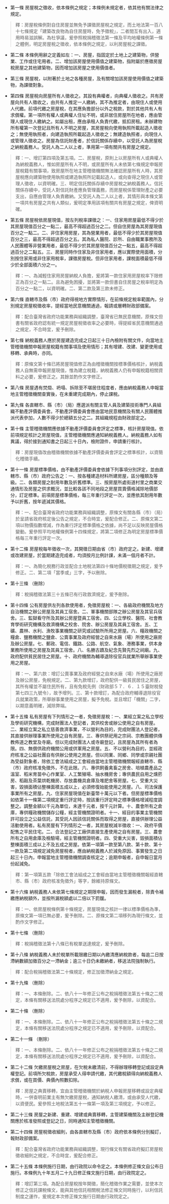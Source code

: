 * 第一條 房屋稅之徵收，依本條例之規定；本條例未規定者，依其他有關法律之規定。

> 釋：房屋稅條例對自住房屋並無免予課徵房屋稅之規定，而土地法第一百八十七條規定「建築改良物為自住房屋時，免予徵稅」，二者間互有出入，適用時易滋誤解。為杜爭議，爰參照稅捐稽徵法第一條及平均地權條例第一條之體例，明定房屋稅之徵收，依本條例之規定，以利房屋稅之課徵。

* 第二條 本條例用辭之定義如左：一、房屋，指固定於土地上之建築物，供營業、工作或住宅用者。二、增加該房屋使用價值之建築物，指附屬於應徵房屋稅房屋之其他建築物，因而增加該房屋之使用價值者。

* 第三條 房屋稅，以附著於土地之各種房屋，及有關增加該房屋使用價值之建築物，為課徵對象。

* 第四條 房屋稅向房屋所有人徵收之。其設有典權者，向典權人徵收之。共有房屋向共有人徵收之，由共有人推定一人繳納，其不為推定者，由現住人或使用人代繳。前項代繳之房屋稅，在其應負擔部分以外之稅款，對於其他共有人有求償權。第一項所有權人或典權人住址不明，或非居住房屋所在地者，應由管理人或現住人繳納之。如屬出租，應由承租人負責代繳，抵扣房租。未辦建物所有權第一次登記且所有人不明之房屋，其房屋稅向使用執照所載起造人徵收之；無使用執照者，向建造執照所載起造人徵收之；無建造執照者，向現住人或管理人徵收之。房屋為信託財產者，於信託關係存續中，以受託人為房屋稅之納稅義務人。受託人為二人以上者，準用第一項有關共有房屋之規定。

> 釋：一、增訂第四項及第五項。二、房屋稅，原則上以房屋所有人或典權人為納稅義務人，惟如房屋所有人不明，或房屋所有人未依第七條規定申報房屋稅籍有關事項，致房屋所在地主管稽徵機關無法確認房屋所有人時，其房屋稅應向建築物使用執照或建造執照所記載起造人，或向查得之現住人或管理人徵收，以資明確。三、明定信託關係存續中房屋稅之納稅義務人。信託關係存續中，受託人對信託財產應負管理義務，而房屋稅係管理財產之必要支出，自應由管理人負責繳納。又受託人為二人以上者，其情形與本條文第一項共有房屋之共有人類似，爰明定準用該項有關共有房屋之規定，俾資明確。

* 第五條 房屋稅依房屋現值，按左列稅率課徵之：一、住家用房屋最低不得少於其房屋現值百分之一點二，最高不得超過百分之二。但自住房屋為其房屋現值百分之一點二。二、非住家用房屋，其為營業用者，最低不得少於其房屋現值百分之三，最高不得超過百分之五。其為私人醫院、診所、自由職業事務所及人民團體等非營業用者，最低不得少於其房屋現值百分之一點五，最高不得超過百分之二點五。三、房屋同時作住家及非住家用者，應以實際使用面積，分別按住家用或非住家用稅率，課徵房屋稅。但非住家用者，課稅面積最低不得少於全部面積六分之一。

> 釋：一、為減輕住家用房屋納稅人負擔，爰將第一款住家用房屋稅率下限修正為百分之一點二。且為避免困擾，並將第一款但書自住房屋之稅率明定為百分之一點二，以資明確。二、第二款及第三款未修正。

* 第六條 直轄市及縣（市）政府得視地方實際情形，在前條規定稅率範圍內，分別規定房屋稅徵收率，提經當地民意機關通過，報請或層轉財政部備案。

> 釋：配合臺灣省政府功能業務與組織調整，臺灣省已無民意機關，原條文但書有關省政府認有統一規定房屋稅徵收率之必要時，得提經省民意機關通過之規定，不合時宜，爰予刪除。

* 第七條 納稅義務人應於房屋建造完成之日起三十日內檢附有關文件，向當地主管稽徵機關申報房屋稅籍有關事項及使用情形；其有增建、改建、變更使用或移轉、承典時，亦同。

> 釋：原條文第十條已將房屋現值修正為由稽徵機關按標準價格核計，納稅義務人自無需申報房屋現值，惟為建立稅籍，納稅義務人仍有申報稅籍相關資料之必要，爰修正之。其餘並酌作文字修正。

* 第八條 房屋遇有焚燬、坍塌、拆除至不堪居住程度者，應由納稅義務人申報當地主管稽徵機關查實後，在未重建完成期內，停止課稅。

* 第九條 各直轄市、縣（市）（局）應選派有關主管人員及建築技術專門人員組織不動產評價委員會。不動產評價委員會應由當地民意機關及有關人民團體推派代表參加，人數不得少於總額五分之二。其組織規程由財政部定之。

* 第十條 主管稽徵機關應依據不動產評價委員會評定之標準，核計房屋現值。依前項規定核計之房屋現值，主管稽徵機關應通知納稅義務人。納稅義務人如有異議，得於接到通知書之日起三十日內，檢附證件，申請重行核計。

> 釋：房屋現值改由稽徵機關依據不動產評價委員會評定之標準核計，以資簡化稽徵手續。

* 第十一條 房屋標準價格，由不動產評價委員會依據下列事項分別評定，並由直轄市、縣（市）政府公告之：一、按各種建造材料所建房屋，區分種類及等級。二、各類房屋之耐用年數及折舊標準。三、按房屋所處街道村里之商業交通情形及房屋之供求概況，並比較各該不同地段之房屋買賣價格減除地價部分，訂定標準。前項房屋標準價格，每三年重行評定一次，並應依其耐用年數予以折舊，按年遞減其價格。

> 釋：一、配合臺灣省政府功能業務與組織調整，原條文有關各縣（市）（局）於呈請省政府核定後公告之規定，不合時宜，爰配合修正。二、原條文第二項以物價指數增減，作為重行評定標準價格之依據，尚不足以反映房屋價格變動。爰參照平均地權條例第十四條規定，將第二項修正為明定房屋標準價格每三年重行評定一次。

* 第十二條 房屋稅每年徵收一次，其開徵日期由省（市）政府定之。新建、增建或改建房屋，於當期建造完成者，均須按月比例計課，未滿一個月者不計。

> 釋：一、為簡化稅務行政並配合土地稅法第四十條地價稅徵期之規定，爰予修正。二、第二項「當季或」三字，予以刪除。

* 第十三條 （刪除）

> 釋：稅捐稽徵法第三十五條已有行政救濟規定，爰予刪除。

* 第十四條 公有房屋供左列各款使用者，免徵房屋稅：一、各級政府機關及地方自治機關之辦公房屋及其員工宿舍。二、軍事機關部隊之辦公房屋及其官兵宿舍。三、監獄看守所及其辦公房屋暨員工宿舍。四、公立學校、醫院、社會教育學術研究機構及救濟機構之校舍、院舍、辦公房屋及其員工宿舍。五、工礦、農林、水利、漁牧事業機關之研究或試驗所所用之房屋。六、糧政機關之糧倉、鹽務機關之鹽倉、公賣事業及政府經營之自來水廠（場）所使用之廠房及辦公房屋。七、郵政、電信、鐵路、公路、航空、氣象、港務事業，供本身業務所使用之房屋及其員工宿舍。八、名勝古蹟及紀念先賢先烈之祠廟。九、政府配供貧民居住之房屋。十、政府機關為輔導退除役官兵就業所舉辦事業使用之房屋。

> 釋：一、第六款：增訂公賣事業及政府經營之自來水廠（場）所使用之廠房及辦公房屋，免稅規定。二、第九款增訂，政府配供一級貧民居住之房屋，其所有權並不屬住民所有，且有免稅先例（財政部５７．６．１５臺財稅發第七四三九號令），故予增列。三、第十款增訂，為配合政府輔導退除役官兵就業政策，所舉辦事業使用之房屋，擬予免稅。並且增訂「機關」二字，以期意義明確，減除弊端。

* 第十五條 私有房屋有下列情形之一者，免徵房屋稅：一、業經立案之私立學校及學術研究機構，完成財團法人登記者，其供校舍或辦公使用之自有房屋。二、業經立案之私立慈善救濟事業，不以營利為目的，完成財團法人登記者，其直接供辦理事業所使用之自有房屋。三、專供祭祀用之宗祠、宗教團體供傳教佈道之教堂及寺廟。但以完成財團法人或寺廟登記，且房屋為其所有者為限。四、無償供政府機關公用或供軍用之房屋。五、不以營利為目的，並經政府核准之公益社團自有供辦公使用之房屋。但以同業、同鄉、同學或宗親社團為受益對象者，除依工會法組成之工會經由當地主管稽徵機關報經直轄市、縣（市）政府核准免徵外，不在此限。六、專供飼養禽畜之房舍、培植農產品之溫室、稻米育苗中心作業室、人工繁殖場、抽水機房舍；專供農民自用之燻菸房、稻穀及茶葉烘乾機房、存放農機具倉庫及堆肥舍等房屋。七、受重大災害，毀損面積佔整棟面積五成以上，必須修復始能使用之房屋。八、司法保護事業所有之房屋。九、住家房屋現值在新臺幣十萬元以下者。但房屋標準價格如依第十一條第二項規定重行評定時，按該重行評定時之標準價格增減程度調整之。調整金額以千元為單位，未達千元者，按千元計算。十、農會所有之倉庫，專供糧政機關儲存公糧，經主管機關證明者。十一、經目的事業主管機關許可設立之公益信託，其受託人因該信託關係而取得之房屋，直接供辦理公益活動使用者。私有房屋有下列情形之一者，其房屋稅減半徵收：一、政府平價配售之平民住宅。二、合法登記之工廠供直接生產使用之自有房屋。三、農會所有之自用倉庫及檢驗場，經主管機關證明者。四、受重大災害，毀損面積佔整棟面積三成以上不及五成之房屋。依第一項第一款至第八款、第十款、第十一款及第二項規定減免房屋稅者，應由納稅義務人於減免原因、事實發生之日起三十日內，申報當地主管稽徵機關調查核定之；逾期申報者，自申報日當月份起減免。

> 釋：第一項第五款「除依工會法組成之工會經由當地主管稽徵機關報經直轄市、縣（市）政府核准免徵外」等字，餘維持原條文。

* 第十六條 納稅義務人未依第七條規定之期限申報，因而發生漏稅者，除責令補繳應納稅額外，並按所漏稅額處以二倍以下罰鍰。

> 釋：一、依房屋稅條例第十條規定，房屋現值之核計一律以標準價格為準，原條文第一項已無必要，爰予刪除。二、原條文第二項移列為現行條文，並酌作文字修正。

* 第十七條 （刪除）

> 釋：稅捐稽徵法第十八條已有稅單送達規定，爰予刪除。

* 第十八條 納稅義務人未於稅單所載限繳日期以內繳清應納稅款者，每逾二日按滯納數額加徵百分之一滯納金；逾三十日仍未繳納者，移送法院強制執行。

> 釋：配合稅捐稽徵法第二十條規定，修正加徵滯納金之規定。

* 第十九條 （刪除）

> 釋：一、本條刪除。二、依八十一年修正公布之稅捐稽徵法第五十條之二規定，本條有關移送法院處分程序之規定已不適用，爰予刪除，以資配合。

* 第二十條 （刪除）

> 釋：一、本條刪除。二、依八十一年修正公布之稅捐稽徵法第五十條之二規定，本條有關移送法院處分程序之規定已不適用，爰予刪除，以資配合。

* 第二十一條 （刪除）

> 釋：一、本條刪除。二、依八十一年修正公布之稅捐稽徵法第五十條之二規定，本條有關移送法院處分程序之規定已不適用，爰予刪除，以資配合。

* 第二十二條 欠繳房屋稅之房屋，在欠稅未繳清前，不得辦理移轉登記或設定典權登記。前項所欠稅款，房屋承受人得申請代繳，其代繳稅額得向納稅義務人求償，或在買價、典價內照數扣除。

> 釋：房屋之典賣移轉，宜由主管稽徵機關於納稅人申報房屋移轉或設定典權時，一併查明前業主有無欠繳房屋稅，通知納稅人繳清，或由承受人代繳，以資便民。爰參照土地稅法第五十一條第一項及第三項規定，予以修正。

* 第二十三條 房屋之新建、重建、增建或典賣移轉，主管建築機關及主辦登記機關應於核准發照或登記之日，同時通知主管稽徵機關。

* 第二十四條 房屋稅徵收細則，由各直轄市及縣（市）政府依本條例分別擬訂，報財政部備案。

> 釋：配合臺灣省政府功能業務與組織調整，現行條文有關省政府擬訂房屋稅徵收細則之規定，不合時宜，爰配合修正。

* 第二十五條 本條例施行日期，由行政院以命令定之。本條例修正條文自公布日施行。本條例九十年五月二十九日修正條文施行日期，由行政院定之。

> 釋：增訂第三項。為配合房屋稅按年開徵，簡化稽徵作業之需要，並使本次修正之信託課稅條文，能與其他信託相關稅法修正條文同時施行，以利信託制度之運作，爰規定本次修正條文施行日期由行政院定之。

